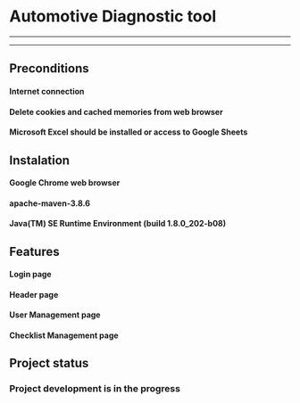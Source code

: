 # Automotive Diagnostic tool
***
***
## Preconditions
#### Internet connection ####
#### Delete cookies and cached memories from web browser ####
#### Microsoft Excel should be installed or access to Google Sheets ###


## Instalation

#### Google Chrome web browser ####
#### apache-maven-3.8.6 ####
#### Java(TM) SE Runtime Environment (build 1.8.0_202-b08) ####
## Features

#### Login page ####
#### Header page ####
#### User Management page ####
#### Checklist Management page ####
## Project status

### Project development is in the progress

